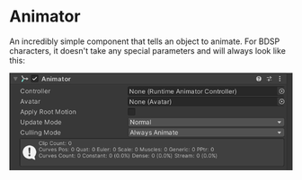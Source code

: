# Animator

An incredibly simple component that tells an object to animate. For BDSP characters, it doesn't take any special parameters and will always look like this:

![animator](/img/lumitool-guides/characters/animator.webp)